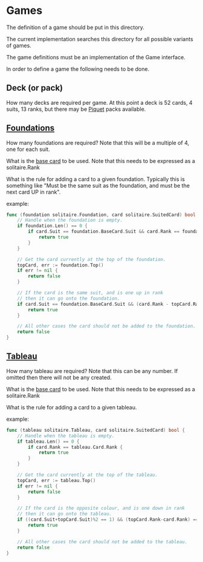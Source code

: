 # Games

The definition of a game should be put in this directory.

The current implementation searches this directory for all possible variants of
games.

The game definitions must be an implementation of the Game interface.

In order to define a game the following needs to be done.

## Deck (or pack)

How many decks are required per game. At this point a deck is 52 cards, 4 suits,
13 ranks, but there may be [Piquet](https://en.wikipedia.org/wiki/Piquet_pack)
packs available.

## [Foundations](https://en.wikipedia.org/wiki/Glossary_of_patience_terms#foundations)

How many foundations are required? Note that this will be a multiple of 4, one for each
suit.

What is the [base card](https://en.wikipedia.org/wiki/Glossary_of_patience_terms#foundation_card) to be used. Note that this needs to be expressed as a solitaire.Rank

What is the rule for adding a card to a given foundation. Typically this is
something like "Must be the same suit as the foundation, and must be the next
card UP in rank".

example:
```Go
func (foundation solitaire.Foundation, card solitaire.SuitedCard) bool {
    // Handle when the foundation is empty.
    if foundation.Len() == 0 {
        if card.Suit == foundation.BaseCard.Suit && card.Rank == foundation.BaseCard.Rank {
            return true
        }
    }

    // Get the card currently at the top of the foundation.
    topCard, err := foundation.Top()
    if err != nil {
        return false
    }

    // If the card is the same suit, and is one up in rank
    // then it can go onto the foundation.
    if card.Suit == foundation.BaseCard.Suit && (card.Rank - topCard.Rank) == 1 {
        return true
    }

    // All other cases the card should not be added to the foundation.
    return false
}
```

## [Tableau](https://en.wikipedia.org/wiki/Glossary_of_patience_terms#tableau)

How many tableau are required? Note that this can be any number. If omitted then
there will not be any created.

What is the [base card](https://en.wikipedia.org/wiki/Glossary_of_patience_terms#foundation_card) to be used. Note that this needs to be expressed as a solitaire.Rank

What is the rule for adding a card to a given tableau.

example:
```Go
func (tableau solitaire.Tableau, card solitaire.SuitedCard) bool {
    // Handle when the tableau is empty.
    if tableau.Len() == 0 {
        if card.Rank == tableau.Card.Rank {
            return true
        }
    }

    // Get the card currently at the top of the tableau.
    topCard, err := tableau.Top()
    if err != nil {
        return false
    }

	// If the card is the opposite colour, and is one down in rank
	// then it can go onto the tableau.
	if ((card.Suit+topCard.Suit)%2 == 1) && (topCard.Rank-card.Rank) == 1 {
		return true
	}

    // All other cases the card should not be added to the tableau.
    return false
}
```
